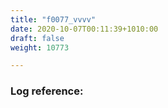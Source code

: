 ```yaml
---
title: "f0077_vvvv"
date: 2020-10-07T00:11:39+1010:00
draft: false
weight: 10773

---
```


### Log reference: <no value>

```
